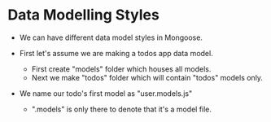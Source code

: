 # Data Modelling Styles

- We can have different data model styles in Mongoose.

- First let's assume we are making a todos app data model.
    - First create "models" folder which houses all models.
    - Next we make "todos" folder which will contain "todos" models only.

- We name our todo's first model as "user.models.js"
    - ".models" is only there to denote that it's a model file.